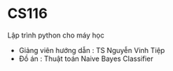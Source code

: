 # CS116
Lập trình python cho máy học
- Giảng viên hướng dẫn : TS Nguyễn Vinh Tiệp
- Đồ án : Thuật toán Naive Bayes Classifier

